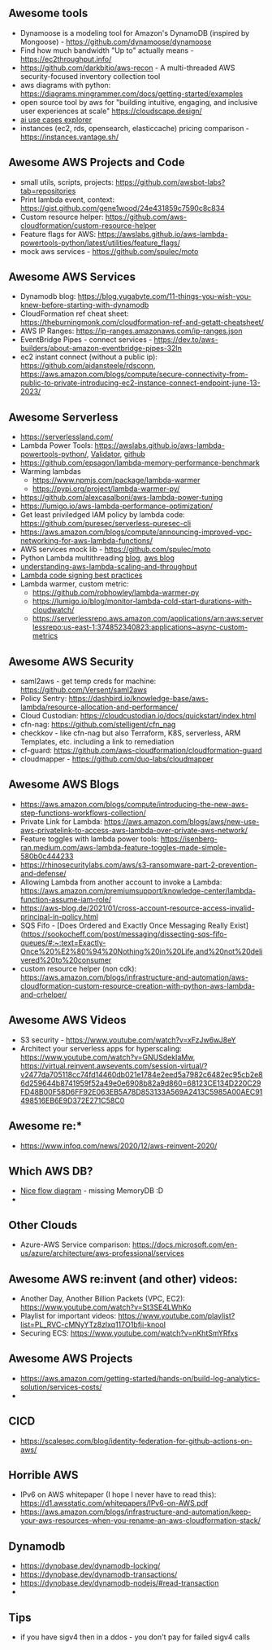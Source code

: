 ## Awesome tools
* Dynamoose is a modeling tool for Amazon's DynamoDB (inspired by Mongoose) - https://github.com/dynamoose/dynamoose
* Find how much bandwidth "Up to" actually means - https://ec2throughput.info/
* https://github.com/darkbitio/aws-recon - A multi-threaded AWS security-focused inventory collection tool
* aws diagrams with python: https://diagrams.mingrammer.com/docs/getting-started/examples
* open source tool by aws for "building intuitive, engaging, and inclusive user experiences at scale" https://cloudscape.design/
* [ai use cases explorer](https://aiexplorer.aws.amazon.com/)
* instances (ec2, rds, opensearch, elasticcache) pricing comparison - https://instances.vantage.sh/

## Awesome AWS Projects and Code
* small utils, scripts, projects: https://github.com/awsbot-labs?tab=repositories
* Print lambda event, context: https://gist.github.com/gene1wood/24e431859c7590c8c834
* Custom resource helper: https://github.com/aws-cloudformation/custom-resource-helper
* Feature flags for AWS: https://awslabs.github.io/aws-lambda-powertools-python/latest/utilities/feature_flags/
* mock aws services - https://github.com/spulec/moto

## Awesome AWS Services
* Dynamodb blog: https://blog.yugabyte.com/11-things-you-wish-you-knew-before-starting-with-dynamodb
* CloudFormation ref cheat sheet: https://theburningmonk.com/cloudformation-ref-and-getatt-cheatsheet/
* AWS IP Ranges: https://ip-ranges.amazonaws.com/ip-ranges.json
* EventBridge Pipes - connect services - https://dev.to/aws-builders/about-amazon-eventbridge-pipes-32ln
* ec2 instant connect (without a public ip): https://github.com/aidansteele/rdsconn, https://aws.amazon.com/blogs/compute/secure-connectivity-from-public-to-private-introducing-ec2-instance-connect-endpoint-june-13-2023/

## Awesome Serverless
* https://serverlessland.com/
* Lambda Power Tools: https://awslabs.github.io/aws-lambda-powertools-python/, [Validator](https://awslabs.github.io/aws-lambda-powertools-python/utilities/parser/), [github](https://github.com/awslabs/aws-lambda-powertools-python)
* https://github.com/epsagon/lambda-memory-performance-benchmark
* Warming lambdas
  * https://www.npmjs.com/package/lambda-warmer
  * https://pypi.org/project/lambda-warmer-py/
* https://github.com/alexcasalboni/aws-lambda-power-tuning 
* https://lumigo.io/aws-lambda-performance-optimization/
* Get least priviledged IAM policy by lambda code: https://github.com/puresec/serverless-puresec-cli
* https://aws.amazon.com/blogs/compute/announcing-improved-vpc-networking-for-aws-lambda-functions/
* AWS services mock lib - https://github.com/spulec/moto
* Python Lambda multithreading [blog](https://medium.com/tech-carnot/understanding-multiprocessing-in-aws-lambda-with-python-6f50c11d57e4), [aws blog](https://aws.amazon.com/blogs/compute/parallel-processing-in-python-with-aws-lambda/)
* [understanding-aws-lambda-scaling-and-throughput](https://aws.amazon.com/blogs/compute/understanding-aws-lambda-scaling-and-throughput/)
* [Lambda code signing best practices](https://aws.amazon.com/blogs/security/best-practices-and-advanced-patterns-for-lambda-code-signing/)
* Lambda warmer, custom metric:
  * https://github.com/robhowley/lambda-warmer-py
  * https://lumigo.io/blog/monitor-lambda-cold-start-durations-with-cloudwatch/
  * https://serverlessrepo.aws.amazon.com/applications/arn:aws:serverlessrepo:us-east-1:374852340823:applications~async-custom-metrics

## Awesome AWS Security
* saml2aws - get temp creds for machine: https://github.com/Versent/saml2aws
* Policy Sentry: https://dashbird.io/knowledge-base/aws-lambda/resource-allocation-and-performance/
* Cloud Custodian: https://cloudcustodian.io/docs/quickstart/index.html
* cfn-nag: https://github.com/stelligent/cfn_nag
* checkkov - like cfn-nag but also Terraform, K8S, serverless, ARM Templates, etc. including a link to remediation
* cf-guard: https://github.com/aws-cloudformation/cloudformation-guard
* cloudmapper - https://github.com/duo-labs/cloudmapper

## Awesome AWS Blogs
* https://aws.amazon.com/blogs/compute/introducing-the-new-aws-step-functions-workflows-collection/
* Private Link for Lambda: https://aws.amazon.com/blogs/aws/new-use-aws-privatelink-to-access-aws-lambda-over-private-aws-network/
* Feature toggles with lambda power tools: https://isenberg-ran.medium.com/aws-lambda-feature-toggles-made-simple-580b0c444233
* https://rhinosecuritylabs.com/aws/s3-ransomware-part-2-prevention-and-defense/
* Allowing Lambda from another account to invoke a Lambda: https://aws.amazon.com/premiumsupport/knowledge-center/lambda-function-assume-iam-role/
* https://aws-blog.de/2021/01/cross-account-resource-access-invalid-principal-in-policy.html
* SQS Fifo - [Does Ordered and Exactly Once Messaging Really Exist](https://sookocheff.com/post/messaging/dissecting-sqs-fifo-queues/#:~:text=Exactly-Once%20%E2%80%94%20Nothing%20in%20Life,and%20not%20delivered%20to%20consumer
* custom resource helper (non cdk): https://aws.amazon.com/blogs/infrastructure-and-automation/aws-cloudformation-custom-resource-creation-with-python-aws-lambda-and-crhelper/

## Awesome AWS Videos
* S3 security - https://www.youtube.com/watch?v=xFzJw6wJ8eY
* Architect your serverless apps for hyperscaling: https://www.youtube.com/watch?v=GNUSdekIaMw, https://virtual.reinvent.awsevents.com/session-virtual/?v2477da705118cc74fd14460db021e1784e2eed5a7982c6482ec95cb2e86d259644b8741959f52a49e0e6908b82a9d860=68123CE134D220C29FD48B00F58D6FF92E063EB5A78D853133A569A2413C5985A00AEC91498516EB6E9D372E271C58C0

## Awesome re:*
* https://www.infoq.com/news/2020/12/aws-reinvent-2020/

## Which AWS DB?
* [Nice flow diagram](https://github.com/roybenyosef/AwesomeEverything/blob/main/which-aws-db.jpeg) - missing MemoryDB :D
* 

## Other Clouds
* Azure-AWS Service comparison: https://docs.microsoft.com/en-us/azure/architecture/aws-professional/services

## Awesome AWS re:invent (and other) videos:
* Another Day, Another Billion Packets (VPC, EC2): https://www.youtube.com/watch?v=St3SE4LWhKo
* Playlist for important videos: https://www.youtube.com/playlist?list=PL_RVC-cMNyYTz8zlxq117O1bfji-knooI
* Securing ECS: https://www.youtube.com/watch?v=nKhtSmYRfxs

## Awesome AWS Projects
* https://aws.amazon.com/getting-started/hands-on/build-log-analytics-solution/services-costs/
* 

## CICD
* https://scalesec.com/blog/identity-federation-for-github-actions-on-aws/

## Horrible AWS
* IPv6 on AWS whitepaper (I hope I never have to read this): https://d1.awsstatic.com/whitepapers/IPv6-on-AWS.pdf
* https://aws.amazon.com/blogs/infrastructure-and-automation/keep-your-aws-resources-when-you-rename-an-aws-cloudformation-stack/

## Dynamodb
* https://dynobase.dev/dynamodb-locking/
* https://dynobase.dev/dynamodb-transactions/
* https://dynobase.dev/dynamodb-nodejs/#read-transaction
* 


## Tips
* if you have sigv4 then in a ddos - you don't pay for failed sigv4 calls
